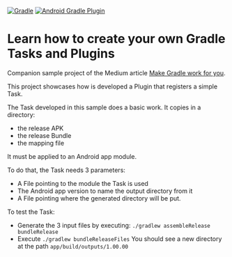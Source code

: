 [![Gradle](https://img.shields.io/badge/Gradle-7.5-yellowgreen)]()
[![Android Gradle Plugin](https://img.shields.io/badge/Android%20Gradle%20Plugin-7.4.1-brightgreen)]()

# Learn how to create your own Gradle Tasks and Plugins

Companion sample project of the Medium article [Make Gradle work for you](https://medium.com/@bowser-f/make-gradle-do-more-work-for-you-than-just-build-your-android-app-9462baa08951).

This project showcases how is developed a Plugin that registers a simple Task.

The Task developed in this sample does a basic work. It copies in a directory:
- the release APK
- the release Bundle
- the mapping file

It must be applied to an Android app module.

To do that, the Task needs 3 parameters:
- A File pointing to the module the Task is used
- The Android app version to name the output directory from it
- A File pointing where the generated directory will be put.

To test the Task:
- Generate the 3 input files by executing: `./gradlew assembleRelease bundleRelease`
- Execute `./gradlew bundleReleaseFiles`
You should see a new directory at the path `app/build/outputs/1.00.00`